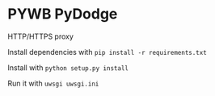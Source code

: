 # PYWB PyDodge

HTTP/HTTPS proxy

Install dependencies with `pip install -r requirements.txt`

Install with `python setup.py install`

Run it with `uwsgi uwsgi.ini`